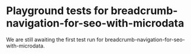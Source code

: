 # Playground tests for breadcrumb-navigation-for-seo-with-microdata
We are still awaiting the first test run for breadcrumb-navigation-for-seo-with-microdata.
